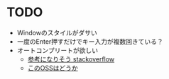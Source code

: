 ﻿# TODO
- Windowのスタイルがダサい
- 一度のEnter押すだけでキー入力が複数回きている？
- オートコンプリートが欲しい
    - [参考になりそう stackoverflow](https://stackoverflow.com/questions/950770/autocomplete-textbox-in-wpf)
    - [このOSSはどうか](https://github.com/quicoli/WPF-AutoComplete-TextBox)